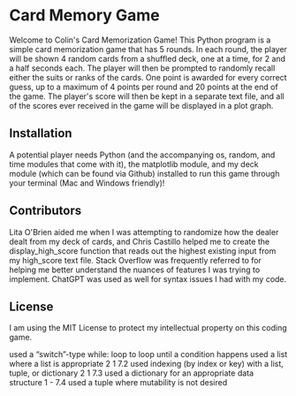 # Card Memory Game

Welcome to Colin's Card Memorization Game! This Python program is a simple card memorization game that has 5 rounds. In each round, the player will be shown 4 random cards from a shuffled deck, one at a time, for 2 and a half seconds each. The player will then be prompted to randomly recall either the suits or ranks of the cards. One point is awarded for every correct guess, up to a maximum of 4 points per round and 20 points at the end of the game. The player's score will then be kept in a separate text file, and all of the scores ever received in the game will be displayed in a plot graph. 

## Installation

A potential player needs Python (and the accompanying os, random, and time modules that come with it), the matplotlib module, and my deck module (which can be found via Github) installed to run this game through your terminal (Mac and Windows friendly)!

## Contributors

Lita O'Brien aided me when I was attempting to randomize how the dealer dealt from my deck of cards, and Chris Castillo helped me to create the display_high_score function that reads out the highest existing input from my high_score text file. Stack Overflow was frequently referred to for helping me better understand the nuances of features I was trying to implement. ChatGPT was used as well for syntax issues I had with my code.

## License

I am using the MIT License to protect my intellectual property on this coding game.


used a “switch”-type while: loop to loop until a condition happens
used a list where a list is appropriate 2 1
7.2 used indexing (by index or key) with a list, tuple, or dictionary 2 1
7.3 used a dictionary for an appropriate data structure 1 -
7.4 used a tuple where mutability is not desired